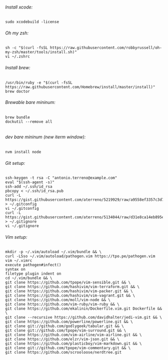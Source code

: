 ###### Install xcode:

	sudo xcodebuild -license	

###### Oh my zsh:

	sh -c "$(curl -fsSL https://raw.githubusercontent.com/robbyrussell/oh-my-zsh/master/tools/install.sh)"
	vi ~/.zshrc
	

###### Install brew:

	/usr/bin/ruby -e "$(curl -fsSL https://raw.githubusercontent.com/Homebrew/install/master/install)"
	brew doctor
	
###### Brewable bare mininum:	

```
brew bundle
dockutil --remove all
	
```
###### dev bare mininum (new iterm window):	
```
nvm install node

```
###### Git setup:

	ssh-keygen -t rsa -C "antonio.terreno@example.com"
	eval "$(ssh-agent -s)"
	ssh-add ~/.ssh/id_rsa
	pbcopy < ~/.ssh/id_rsa.pub	
	curl -L https://gist.githubusercontent.com/aterreno/5219929/raw/a9558ef3357c3d7ea730b67fe411fe9313d307d3/.gitconfig > ~/.gitconfig
	vi ~/.gitconfig
	curl -L https://gist.githubusercontent.com/aterreno/5134044/raw/d31e8ca14eb895e77a85652da3869dc29af38f8a/.gitignore > ~/.gitignore 
	vi ~/.gitignore
	
	
###### Vim setup:

	mkdir -p ~/.vim/autoload ~/.vim/bundle && \
	curl -LSso ~/.vim/autoload/pathogen.vim https://tpo.pe/pathogen.vim
	vim ~/.vimrc
	execute pathogen#infect()
	syntax on
	filetype plugin indent on
	cd ~/.vim/bundle && \
	git clone https://github.com/tpope/vim-sensible.git && \
	git clone https://github.com/hashivim/vim-terraform.git && \
	git clone https://github.com/hashivim/vim-packer.git && \
	git clone https://github.com/hashivim/vim-vagrant.git && \
	git clone https://github.com/moll/vim-node && \
	git clone https://github.com/vim-ruby/vim-ruby && \
	git clone https://github.com/ekalinin/Dockerfile.vim.git Dockerfile && \
	git clone --recursive https://github.com/davidhalter/jedi-vim.git && \
	git clone https://github.com/powerline/powerline.git && \
	git clone git://github.com/godlygeek/tabular.git && \ 
	git clone git://github.com/tpope/vim-surround.git && \
	git clone https://github.com/vim-airline/vim-airline.git && \
	git clone https://github.com/elzr/vim-json.git && \ 
	git clone https://github.com/plasticboy/vim-markdown.git && \ 
	git clone git://github.com/tpope/vim-commentary.git && \
	git clone https://github.com/scrooloose/nerdtree.git
